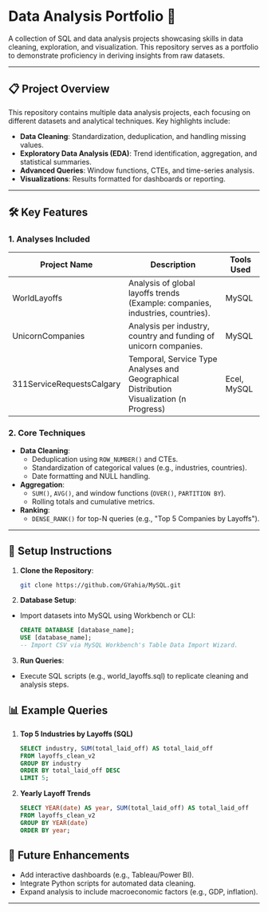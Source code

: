 # Data Analysis Portfolio 🚀

A collection of SQL and data analysis projects showcasing skills in data cleaning, exploration, and visualization. This repository serves as a portfolio to demonstrate proficiency in deriving insights from raw datasets.

---

## 📋 Project Overview
This repository contains multiple data analysis projects, each focusing on different datasets and analytical techniques. Key highlights include:
- **Data Cleaning**: Standardization, deduplication, and handling missing values.
- **Exploratory Data Analysis (EDA)**: Trend identification, aggregation, and statistical summaries.
- **Advanced Queries**: Window functions, CTEs, and time-series analysis.
- **Visualizations**: Results formatted for dashboards or reporting.

---

## 🛠️ Key Features
### 1. **Analyses Included**
| Project Name               | Description                                                                              | Tools Used          |
|----------------------------|------------------------------------------------------------------------------------------|---------------------|
| WorldLayoffs               | Analysis of global layoffs trends (Example: companies, industries, countries).           | MySQL               |
| UnicornCompanies           | Analysis per industry, country and funding of unicorn companies.                         | MySQL               |
| 311ServiceRequestsCalgary  | Temporal, Service Type Analyses and Geographical Distribution Visualization (n Progress) | Ecel, MySQL         |

### 2. **Core Techniques**
- **Data Cleaning**: 
  - Deduplication using `ROW_NUMBER()` and CTEs.
  - Standardization of categorical values (e.g., industries, countries).
  - Date formatting and NULL handling.
- **Aggregation**: 
  - `SUM()`, `AVG()`, and window functions (`OVER()`, `PARTITION BY`).
  - Rolling totals and cumulative metrics.
- **Ranking**: 
  - `DENSE_RANK()` for top-N queries (e.g., "Top 5 Companies by Layoffs").

---

## 🚀 Setup Instructions
1. **Clone the Repository**:  
   ```bash
   git clone https://github.com/GYahia/MySQL.git

2. **Database Setup**: 
- Import datasets into MySQL using Workbench or CLI:
    ```sql
    CREATE DATABASE [database_name];
    USE [database_name];
    -- Import CSV via MySQL Workbench's Table Data Import Wizard.
    ```

3. **Run Queries**:  
- Execute SQL scripts (e.g., world_layoffs.sql) to replicate cleaning and analysis steps.

## 📊 Example Queries
1. **Top 5 Industries by Layoffs (SQL)**  
    ```sql
    SELECT industry, SUM(total_laid_off) AS total_laid_off
    FROM layoffs_clean_v2
    GROUP BY industry
    ORDER BY total_laid_off DESC
    LIMIT 5;
    ```

3. **Yearly Layoff Trends**
    ```sql
    SELECT YEAR(date) AS year, SUM(total_laid_off) AS total_laid_off
    FROM layoffs_clean_v2
    GROUP BY YEAR(date)
    ORDER BY year;
    ```

## 🔧 Future Enhancements
- Add interactive dashboards (e.g., Tableau/Power BI).
- Integrate Python scripts for automated data cleaning.
- Expand analysis to include macroeconomic factors (e.g., GDP, inflation).

---

